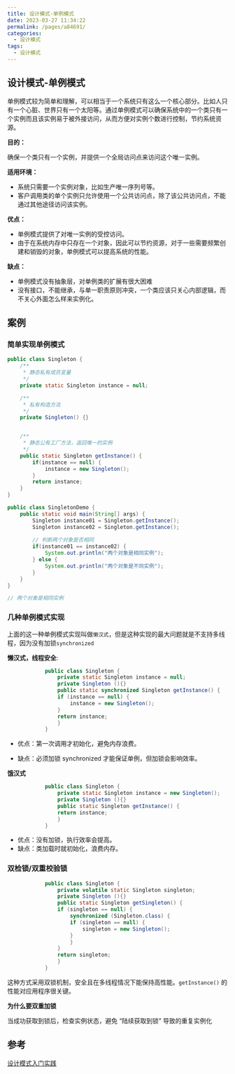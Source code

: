 ```yaml
---
title: 设计模式-单例模式
date: 2023-03-27 11:34:22
permalink: /pages/a84691/
categories: 
  - 设计模式
tags: 
  - 设计模式
---
```

## 设计模式-单例模式

单例模式较为简单和理解，可以相当于一个系统只有这么一个核心部分。比如人只有一个心脏、世界只有一个太阳等。通过单例模式可以确保系统中的一个类只有一个实例而且该实例易于被外接访问，从而方便对实例个数进行控制，节约系统资源。

**目的：**

确保一个类只有一个实例，并提供一个全局访问点来访问这个唯一实例。

**适用环境：**

- 系统只需要一个实例对象，比如生产唯一序列号等。
- 客户调用类的单个实例只允许使用一个公共访问点，除了该公共访问点，不能通过其他途径访问该实例。

**优点：**

- 单例模式提供了对唯一实例的受控访问。
- 由于在系统内存中只存在一个对象，因此可以节约资源，对于一些需要频繁创建和销毁的对象，单例模式可以提高系统的性能。

**缺点：**

- 单例模式没有抽象层，对单例类的扩展有很大困难
- 没有接口，不能继承，与单一职责原则冲突，一个类应该只关心内部逻辑，而不关心外面怎么样来实例化。

## 案例

### 简单实现单例模式

```java
public class Singleton {
    /**
     * 静态私有成员变量
     */
    private static Singleton instance = null;

    /**
     * 私有构造方法
     */
    private Singleton() {}


    /**
     * 静态公有工厂方法，返回唯一的实例
     */
    public static Singleton getInstance() {
        if(instance == null) {
            instance = new Singleton();
        }
        return instance;
    }
}
```

```java
public class SingletonDemo {
    public static void main(String[] args) {
        Singleton instance01 = Singleton.getInstance();
        Singleton instance02 = Singleton.getInstance();
        
        // 判断两个对象是否相同
        if(instance01 == instance02) {
            System.out.println("两个对象是相同实例");
        } else {
            System.out.println("两个对象是不同实例");
        }
    }
}

// 两个对象是相同实例
```

### 几种单例模式实现

上面的这一种单例模式实现叫做`懒汉式`，但是这种实现的最大问题就是不支持多线程，因为没有加锁`synchronized`

**懒汉式，线程安全**:

```java
            public class Singleton {  
                private static Singleton instance = null;  
                private Singleton (){}  
                public static synchronized Singleton getInstance() {  
                if (instance == null) {  
                    instance = new Singleton();  
                }  
                return instance;  
                }  
            } 
```

- 优点：第一次调用才初始化，避免内存浪费。

- 缺点：必须加锁 synchronized 才能保证单例，但加锁会影响效率。

**饿汉式**

```java
            public class Singleton {  
                private static Singleton instance = new Singleton();  
                private Singleton (){}  
                public static Singleton getInstance() {  
                return instance;  
                }  
            }  
```

- 优点：没有加锁，执行效率会提高。
- 缺点：类加载时就初始化，浪费内存。

### 双检锁/双重校验锁

```java
            public class Singleton {  
                private volatile static Singleton singleton;  
                private Singleton (){}  
                public static Singleton getSingleton() {  
                if (singleton == null) {  
                    synchronized (Singleton.class) {  
                    if (singleton == null) {  
                        singleton = new Singleton();  
                    }  
                    }  
                }  
                return singleton;  
                }  
            }  
```

这种方式采用双锁机制，安全且在多线程情况下能保持高性能。`getInstance()` 的性能对应用程序很关键。

**为什么要双重加锁**

当成功获取到锁后，检查实例状态，避免 “陆续获取到锁” 导致的重复实例化

## 参考

[设计模式入门实践](https://www.cmsblogs.com/article/1407700161655869440)
